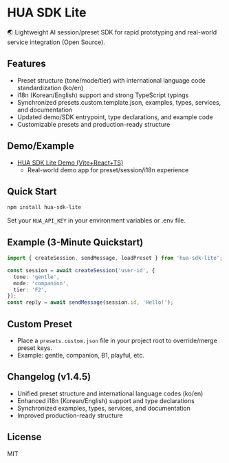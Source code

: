 # HUA SDK Lite

🌏 Lightweight AI session/preset SDK for rapid prototyping and real-world service integration (Open Source).

## Features

- Preset structure (tone/mode/tier) with international language code standardization (ko/en)
- i18n (Korean/English) support and strong TypeScript typings
- Synchronized presets.custom.template.json, examples, types, services, and documentation
- Updated demo/SDK entrypoint, type declarations, and example code
- Customizable presets and production-ready structure

## Demo/Example

- [HUA SDK Lite Demo (Vite+React+TS)](https://github.com/HUA-SYSTEM/hua-demo-template)
  - Real-world demo app for preset/session/i18n experience

## Quick Start

```bash
npm install hua-sdk-lite
```

Set your `HUA_API_KEY` in your environment variables or .env file.

## Example (3-Minute Quickstart)

```ts
import { createSession, sendMessage, loadPreset } from 'hua-sdk-lite';

const session = await createSession('user-id', {
  tone: 'gentle',
  mode: 'companion',
  tier: 'F2',
});
const reply = await sendMessage(session.id, 'Hello!');
```

## Custom Preset

- Place a `presets.custom.json` file in your project root to override/merge preset keys.
- Example: gentle, companion, B1, playful, etc.

## Changelog (v1.4.5)

- Unified preset structure and international language codes (ko/en)
- Enhanced i18n (Korean/English) support and type declarations
- Synchronized examples, types, services, and documentation
- Improved production-ready structure

## License

MIT
